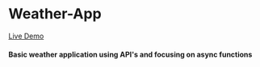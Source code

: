 # Weather-App
[Live Demo](https://dewaldfourie.github.io/Weather-App/#)
#### Basic weather application using API's and focusing on async functions

